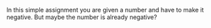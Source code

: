 In this simple assignment you are given a number and have to make it negative. But maybe the number is already negative?
